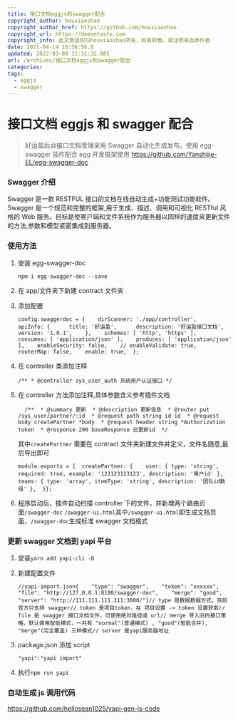 ```yaml
---
title: 接口文档eggjs和swagger配合
copyright_author: houxiaozhao
copyright_author_href: https://github.com/houxiaozhao
copyright_url: https://demontaste.com
copyright_info: 此文章版权归houxiaozhao所有，如有转载，请注明来自原作者
date: 2021-04-14 10:56:56.0
updated: 2022-03-08 11:31:32.885
url: /archives/接口文档eggjs和swagger配合
categories:
tags:
  - eggjs
  - swagger
---
```


# 接口文档 eggjs 和 swagger 配合

> 好运盈后台接口文档管理采用 Swagger 自动化生成发布。使用 egg-swagger 插件配合 egg 开发框架使用 https://github.com/Yanshijie-EL/egg-swagger-doc

### Swagger 介绍

Swagger 是一款 RESTFUL 接口的文档在线自动生成+功能测试功能软件。Swagger 是一个规范和完整的框架,用于生成、描述、调用和可视化 RESTful 风格的 Web 服务。目标是使客户端和文件系统作为服务器以同样的速度来更新文件的方法,参数和模型紧密集成到服务器。

### 使用方法

1. 安装 egg-swagger-doc

   ```
   npm i egg-swagger-doc --save
   ```

2. 在 app/文件夹下新建 contract 文件夹
3. 添加配置

   ```
   config.swaggerdoc = {    dirScanner: './app/controller',    apiInfo: {      title: '好运盈',      description: '好运盈接口文档',      version: '1.0.1',    },    schemes: [ 'http', 'https' ],    consumes: [ 'application/json' ],    produces: [ 'application/json' ],    enableSecurity: false,    // enableValidate: true,    routerMap: false,    enable: true,  };
   ```

4. 在 controller 类添加注释

   ```
   /** * @controller sys_user_auth 系统用户认证接口 */
   ```

5. 在 controller 方法添加注释,具体参数含义参考插件文档

   ```
     /**  * @summary 更新  * @description 更新信息  * @router put /sys_user/partner/:id  * @request path string id id  * @request body createPartner *body  * @request header string *Authorization token  * @response 200 baseResponse 已更新id  */
   ```

   其中`createPartner` 需要在 contract 文件夹新建文件并定义，文件名随意,最后导出即可

   ```
   module.exports = {  createPartner: {    user: { type: 'string', required: true, example: '123123123123', description: '用户id' },    teams: { type: 'array', itemType: 'string', description: '团队id数组' },  }};
   ```

6. 程序启动后，插件自动扫描 controller 下的文件，并新增两个路由页面`/swagger-doc` `/swagger-ui.html`其中`/swagger-ui.html`即生成文档页面，`/swagger-doc`生成标准 swagger 文档格式

### 更新 swagger 文档到 yapi 平台

1. 安装`yarn add yapi-cli -D`
2. 新建配置文件

   ```
   //yapi-import.json{    "type": "swagger",    "token": "xxxxxx",    "file": "http://127.0.0.1:8100/swagger-doc",    "merge": "good",    "server": "http://111.111.111.111:3000/"}// type 是数据数据方式，目前官方只支持 swagger// token 是项目token，在 项目设置 -> token 设置获取// file 是 swagger 接口文档文件，可使用绝对路径或 url// merge 导入旧的接口策略，默认使用智能模式，一共有 "normal"(普通模式) , "good"(智能合并), "merge"(完全覆盖) 三种模式// server 是yapi服务器地址
   ```

3. package.json 添加 script

   ```
   "yapi":"yapi import"
   ```

4. 执行`npm run yapi`

### 自动生成 js 调用代码

https://github.com/hellosean1025/yapi-gen-js-code
